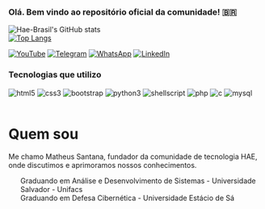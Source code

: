 ### Olá. Bem vindo ao repositório oficial da comunidade! 🇧🇷
![Hae-Brasil's GitHub stats](https://github-readme-stats.vercel.app/api?username=hae-brasil&show_icons=true&theme=radical)
<br>[![Top Langs](https://github-readme-stats.vercel.app/api/top-langs/?username=hae-brasil&langs_count=8)](https://github.com/hae-brasil/github-readme-stats)

[![YouTube](https://img.shields.io/badge/YouTube-FF0000?style=for-the-badge&logo=youtube&logoColor=white)](https://www.youtube.com/nivelexpert)
[![Telegram](https://img.shields.io/badge/Telegram-2CA5E0?style=for-the-badge&logo=telegram&logoColor=white)](https://t.me/haehazardoushacking)
[![WhatsApp](https://img.shields.io/badge/WhatsApp-25D366?style=for-the-badge&logo=whatsapp&logoColor=white)](https://chat.whatsapp.com/LvY60QMGVLqGbMIGR3BjOE)
[![LinkedIn](https://img.shields.io/badge/LinkedIn-0077B5?style=for-the-badge&logo=linkedin&logoColor=white)](https://www.linkedin.com/in/matheussantanaxxi/)

### Tecnologias que utilizo
<div style="display: inline_block">
	<img align="center" alt="html5" src="https://img.shields.io/badge/HTML5-E34F26?style=for-the-badge&logo=html5&logoColor=white"/>
  <img align="center" alt="css3" src="https://img.shields.io/badge/CSS3-1572B6?style=for-the-badge&logo=css3&logoColor=white"/>
  <img align="center" alt="bootstrap" src="https://img.shields.io/badge/Bootstrap-563D7C?style=for-the-badge&logo=bootstrap&logoColor=white"/>
  <img align="center" alt="python3" src="https://img.shields.io/badge/Python-14354C?style=for-the-badge&logo=python&logoColor=white"/>
  <img align="center" alt="shellscript" src="https://img.shields.io/badge/Shell_Script-121011?style=for-the-badge&logo=gnu-bash&logoColor=white"/>
  <img align="center" alt="php" src="https://img.shields.io/badge/PHP-777BB4?style=for-the-badge&logo=php&logoColor=white"/>
  <img align="center" alt="c" src="https://img.shields.io/badge/C-00599C?style=for-the-badge&logo=c&logoColor=white"/>
  <img align="center" alt="mysql" src="https://img.shields.io/badge/MySQL-00000F?style=for-the-badge&logo=mysql&logoColor=white"/>
</div><br>

<h1>Quem sou</h1>
<p>Me chamo Matheus Santana, fundador da comunidade de tecnologia HAE, onde discutimos e aprimoramos nossos conhecimentos.</p>
<ul>Graduando em Análise e Desenvolvimento de Sistemas - Universidade Salvador - Unifacs<br>
Graduando em Defesa Cibernética - Universidade Estácio de Sá</ul>
